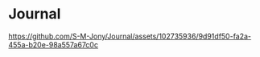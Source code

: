 # Journal

https://github.com/S-M-Jony/Journal/assets/102735936/9d91df50-fa2a-455a-b20e-98a557a67c0c

